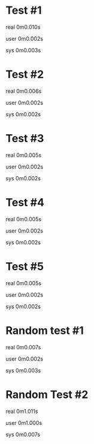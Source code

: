 # Test #1

real	0m0.010s

user	0m0.002s

sys	0m0.003s

# Test #2

real	0m0.006s

user	0m0.002s

sys	0m0.002s

# Test #3

real	0m0.005s

user	0m0.002s

sys	    0m0.002s


# Test #4

real	0m0.005s

user	0m0.002s

sys	0m0.002s


# Test #5

real	0m0.005s

user	0m0.002s

sys	    0m0.002s


# Random test #1

real	0m0.007s

user	0m0.002s

sys	    0m0.003s


# Random Test #2

real	0m1.011s

user	0m1.000s

sys	    0m0.007s
